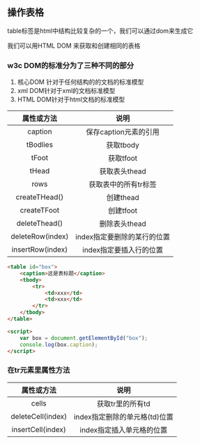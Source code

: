 ## 操作表格

table标签是html中结构比较复杂的一个，我们可以通过dom来生成它



我们可以用HTML DOM 来获取和创建相同的表格



### w3c DOM的标准分为了三种不同的部分

1. 核心DOM 针对于任何结构的的文档的标准模型
2. xml DOM针对于xml的文档标准模型
3. HTML DOM针对于html文档的标准模型

|    属性或方法    |            说明             |
| :--------------: | :-------------------------: |
|     caption      |    保存caption元素的引用    |
|     tBodlies     |          获取tbody          |
|      tFoot       |          获取tfoot          |
|      tHead       |        获取表头thead        |
|       rows       |    获取表中的所有tr标签     |
|  createTHead()   |          创建thead          |
|   createTFoot    |          创建tfoot          |
|  deleteThead()   |        删除表头thead        |
| deleteRow(index) | index指定要删除的某行的位置 |
| insertRow(index) |   index指定要插入行的位置   |

```html
<table id="box">
    <caption>这是表标题</caption>
    <tbody>
    	<tr>
        	<td>xxx</td>
            <td>xxx</td>
        </tr>
    </tbody>
</table>

<script>
	var box = document.getElementById("box");
    console.log(box.caption);
</script>


```

### 在tr元素里属性方法

|    属性或方法     |             说明              |
| :---------------: | :---------------------------: |
|       cells       |       获取tr里的所有td        |
| deleteCell(index) | index指定删除的单元格(td)位置 |
| insertCell(index) |   index指定插入单元格的位置   |


